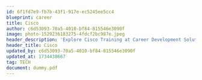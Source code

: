 ```yaml
---
id: 6f1fd7e9-fb7b-43f1-917e-ec5245ee5cc4
blueprint: career
title: Cisco
author: c6d53093-70a5-4010-bf84-815546e3090f
image: photo-1529236183275-4fdcf2bc987e.jpeg
header_description: 'Explore Cisco Training at Career Development Solutions, where a guided approach ensures your mastery of Cisco technologies.'
header_title: Cisco
updated_by: c6d53093-70a5-4010-bf84-815546e3090f
updated_at: 1734438667
tag: TECH
document: dummy.pdf
---
```

